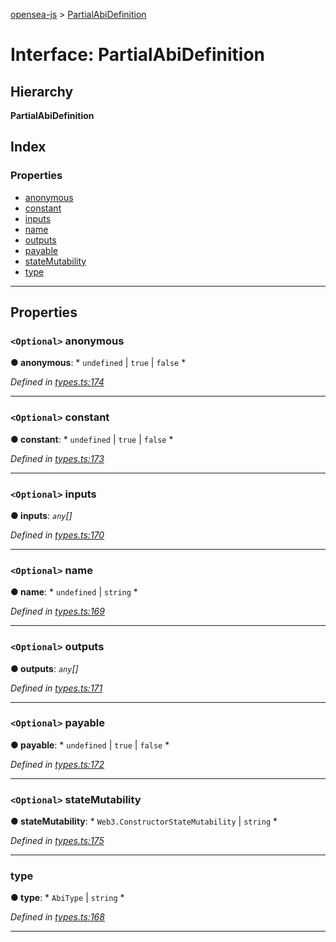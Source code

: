 [opensea-js](../README.md) > [PartialAbiDefinition](../interfaces/partialabidefinition.md)

# Interface: PartialAbiDefinition

## Hierarchy

**PartialAbiDefinition**

## Index

### Properties

* [anonymous](partialabidefinition.md#anonymous)
* [constant](partialabidefinition.md#constant)
* [inputs](partialabidefinition.md#inputs)
* [name](partialabidefinition.md#name)
* [outputs](partialabidefinition.md#outputs)
* [payable](partialabidefinition.md#payable)
* [stateMutability](partialabidefinition.md#statemutability)
* [type](partialabidefinition.md#type)

---

## Properties

<a id="anonymous"></a>

### `<Optional>` anonymous

**● anonymous**: * `undefined` &#124; `true` &#124; `false`
*

*Defined in [types.ts:174](https://github.com/ProjectOpenSea/opensea-js/blob/4452f8a/src/types.ts#L174)*

___
<a id="constant"></a>

### `<Optional>` constant

**● constant**: * `undefined` &#124; `true` &#124; `false`
*

*Defined in [types.ts:173](https://github.com/ProjectOpenSea/opensea-js/blob/4452f8a/src/types.ts#L173)*

___
<a id="inputs"></a>

### `<Optional>` inputs

**● inputs**: *`any`[]*

*Defined in [types.ts:170](https://github.com/ProjectOpenSea/opensea-js/blob/4452f8a/src/types.ts#L170)*

___
<a id="name"></a>

### `<Optional>` name

**● name**: * `undefined` &#124; `string`
*

*Defined in [types.ts:169](https://github.com/ProjectOpenSea/opensea-js/blob/4452f8a/src/types.ts#L169)*

___
<a id="outputs"></a>

### `<Optional>` outputs

**● outputs**: *`any`[]*

*Defined in [types.ts:171](https://github.com/ProjectOpenSea/opensea-js/blob/4452f8a/src/types.ts#L171)*

___
<a id="payable"></a>

### `<Optional>` payable

**● payable**: * `undefined` &#124; `true` &#124; `false`
*

*Defined in [types.ts:172](https://github.com/ProjectOpenSea/opensea-js/blob/4452f8a/src/types.ts#L172)*

___
<a id="statemutability"></a>

### `<Optional>` stateMutability

**● stateMutability**: * `Web3.ConstructorStateMutability` &#124; `string`
*

*Defined in [types.ts:175](https://github.com/ProjectOpenSea/opensea-js/blob/4452f8a/src/types.ts#L175)*

___
<a id="type"></a>

###  type

**● type**: * `AbiType` &#124; `string`
*

*Defined in [types.ts:168](https://github.com/ProjectOpenSea/opensea-js/blob/4452f8a/src/types.ts#L168)*

___

